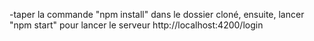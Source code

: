 -taper la commande "npm install" dans le dossier cloné, ensuite, lancer "npm start" pour lancer le serveur
http://localhost:4200/login
